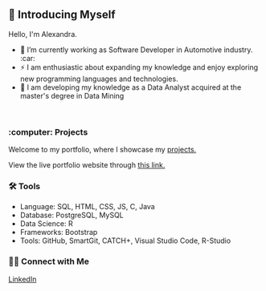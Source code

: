 ## :raising_hand: Introducing Myself
<p>Hello, I'm Alexandra.</p>
<ul>
  <li>🔭 I’m currently working as Software Developer in Automotive industry. :car:</li>
  <li>⚡ I am enthusiastic about expanding my knowledge and enjoy exploring new programming languages and technologies.</li>
  <li>🌱 I am developing my knowledge as a Data Analyst acquired at the master's degree in Data Mining </li>
</ul>
<br/>
<h3>:computer: Projects</h3>
<p>Welcome to my portfolio, where I showcase my <a href="https://github.com/alexandradanca/Portfolio">projects.</a></p>
<p>View the live portfolio website through <a href="https://alexandradanca.github.io/PortfolioWebPage/index.html">this link.</a></p>
<h3>🛠️ Tools</h3>
<ul>
  <li>Language: SQL, HTML, CSS, JS, C, Java</li>
  <li>Database: PostgreSQL, MySQL</li>
  <li>Data Science: R</li>
  <li>Frameworks: Bootstrap</li>
  <li>Tools: GitHub, SmartGit, CATCH+, Visual Studio Code, R-Studio</li>
</ul>
<h3>👋🏻 Connect with Me</h3>
<a href="https://www.linkedin.com/in/alexandra-simona-danca-36a743207/">LinkedIn</a>
